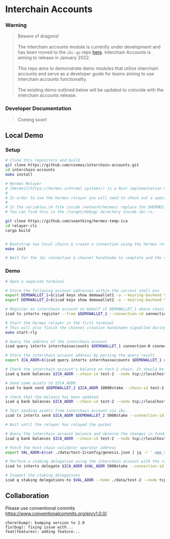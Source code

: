 # Interchain Accounts

### Warning 
> Beware of dragons!</br></br>
> The interchain accounts module is currently under development and has been moved to the `ibc-go` repo [here](https://github.com/cosmos/ibc-go/tree/main/modules/apps/27-interchain-accounts). Interchain Accounts is aiming to release in January 2022.</br></br>
> This repo aims to demonstrate demo modules that utilize interchain accounts and serve as a developer guide for teams aiming to use interchain accounts functionality.</br></br>
> The existing demo outlined below will be updated to coincide with the interchain accounts release.</br>

### Developer Documentation

> Coming soon! 

## Local Demo

### Setup

```bash
# Clone this repository and build
git clone https://github.com/cosmos/interchain-accounts.git
cd interchain-accounts
make install 

# Hermes Relayer
# [Hermes](https://hermes.informal.systems/) is a Rust implementation of a relayer for the [Inter-Blockchain Communication (IBC)](https://ibcprotocol.org/) protocol.
#
# In order to use the hermes relayer you will need to check out a specific branch that can be used with interchain-accounts. 
# 
# In the variables.sh file inside /network/hermes/ replace the $HERMES_BINARY variable with a path to the hermes binary generated from the build step below. 
# You can find this in the /target/debug/ directory inside ibc-rs. 

git clone https://github.com/seantking/hermes-temp-ica
cd relayer-cli
cargo build


# Bootstrap two local chains & create a connection using the hermes relayer
make init

# Wait for the ibc connection & channel handshake to complete and the relayer to start
```

### Demo

```bash
# Open a seperate terminal

# Store the following account addresses within the current shell env
export DEMOWALLET_1=$(icad keys show demowallet1 -a --keyring-backend test --home ./data/test-1) && echo $DEMOWALLET_1;
export DEMOWALLET_2=$(icad keys show demowallet2 -a --keyring-backend test --home ./data/test-2) && echo $DEMOWALLET_2;

# Register an interchain account on behalf of DEMOWALLET_1 where chain test-2 is the interchain accounts host
icad tx intertx register --from $DEMOWALLET_1 --connection-id connection-0 --counterparty-connection-id connection-0 --chain-id test-1 --gas 150000 --home ./data/test-1 --node tcp://localhost:16657 --keyring-backend test -y

# Start the hermes relayer in the first terminal
# This will also finish the channel creation handshake signalled during the register step
make start-rly

# Query the address of the interchain account
icad query intertx interchainaccounts $DEMOWALLET_1 connection-0 connection-0 --home ./data/test-1 --node tcp://localhost:16657

# Store the interchain account address by parsing the query result
export ICA_ADDR=$(icad query intertx interchainaccounts $DEMOWALLET_1 connection-0 connection-0 --home ./data/test-1 --node tcp://localhost:16657 -o json | jq -r '.interchain_account_address') && echo $ICA_ADDR

# Check the interchain account's balance on test-2 chain. It should be empty.
icad q bank balances $ICA_ADDR --chain-id test-2 --node tcp://localhost:26657

# Send some assets to $ICA_ADDR.
icad tx bank send $DEMOWALLET_2 $ICA_ADDR 10000stake --chain-id test-2 --home ./data/test-2 --node tcp://localhost:26657 --keyring-backend test -y

# Check that the balance has been updated
icad q bank balances $ICA_ADDR --chain-id test-2 --node tcp://localhost:26657

# Test sending assets from interchain account via ibc.
icad tx intertx send $ICA_ADDR $DEMOWALLET_2 5000stake --connection-id connection-0 --counterparty-connection-id connection-0 --chain-id test-1 --gas 90000 --home ./data/test-1 --node tcp://localhost:16657 --from $DEMOWALLET_1 --keyring-backend test -y

# Wait until the relayer has relayed the packet

# Query the interchain account balance and observe the changes in funds
icad q bank balances $ICA_ADDR --chain-id test-2 --node tcp://localhost:26657

# Fetch the host chain validator operator address
export VAL_ADDR=$(cat ./data/test-2/config/genesis.json | jq -r '.app_state.genutil.gen_txs[0].body.messages[0].validator_address') && echo $VAL_ADDR

# Perform a staking delegation using the interchain account with the remaining the funds via ibc
icad tx intertx delegate $ICA_ADDR $VAL_ADDR 5000stake --connection-id connection-0 --counterparty-connection-id connection-0 --from $DEMOWALLET_1 --chain-id test-1 --home ./data/test-1 --node tcp://localhost:16657 --keyring-backend test -y

# Inspect the staking delegations
icad q staking delegations-to $VAL_ADDR --home ./data/test-2 --node tcp://localhost:26657
```

## Collaboration

Please use conventional commits  https://www.conventionalcommits.org/en/v1.0.0/

```
chore(bump): bumping version to 2.0
fix(bug): fixing issue with...
feat(featurex): adding feature...
```
